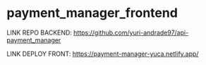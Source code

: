 # payment_manager_frontend

LINK REPO BACKEND:
https://github.com/yuri-andrade97/api-payment_manager

LINK DEPLOY FRONT:
https://payment-manager-yuca.netlify.app/
